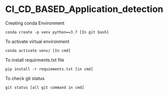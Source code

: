 # CI_CD_BASED_Application_detection




Creating conda Environment
```
conda create -p venv python==3.7 [In git bash]
```
To activate virtual environment
```
conda activate venv/ [In cmd]
```
To install requirments.txt file
```
pip install -r requiements.txt [in cmd]
```
To check git status
```
git status [all git command in cmd]